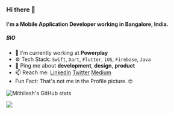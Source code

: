 ### Hi there 👋

#### I'm a Mobile Application Developer working in Bangalore, India.

##### BIO

- 🏢 I'm currently working at **Powerplay**
- ⚙️ Tech Stack: `Swift`, `Dart`, `Flutter`, `iOS`, `Firebase`, `Java`
- 💬 Ping me about **development**, **design**, **product**
- 📫 Reach me: [LinkedIn](https://www.linkedin.com/in/mithilesh-parmar-97395712b/) [Twitter](https://twitter.com/corleone_parmar) [Medium](https://medium.com/@mithileshparmar1)
- Fun Fact: That's not me in the Profile picture. 🤓


![Mithilesh's GitHub stats](https://github-readme-stats.vercel.app/api?username=mithilesh-parmar&count_private=true&show_icons=true&theme=tokyonight)

<p></p>
<!-- Stats Dashboard -->
<img src = "https://github-readme-stats.vercel.app/api/top-langs/?username=mithilesh-parmar&langs_count=20&hide=jupyter%20notebook,scss,html,css,shell&theme=tokyonight">

</p>
